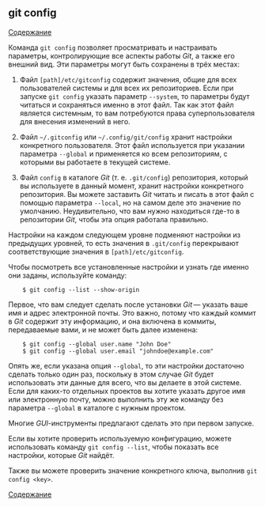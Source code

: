 ## git config

[Содержание](/readme.md)

Команда `git config` позволяет просматривать и настраивать параметры, контролирующие все аспекты работы *Git*, а также его внешний вид. Эти параметры могут быть сохранены в трёх местах:

1.	Файл `[path]/etc/gitconfig` содержит значения, общие для всех пользователей системы и для всех их репозиториев. Если при запуске `git config` указать параметр `--system`, то параметры будут читаться и сохраняться именно в этот файл. Так как этот файл является системным, то вам потребуются права суперпользователя для внесения изменений в него.

2.	Файл `~/.gitconfig` или `~/.config/git/config` хранит настройки конкретного пользователя. Этот файл используется при указании параметра `--global` и применяется ко всем репозиториям, с которыми вы работаете в текущей системе.

3.	Файл `config` в каталоге *Git* (т. е. `.git/config`) репозитория, который вы используете в данный момент, хранит настройки конкретного репозитория. Вы можете заставить *Git* читать и писать в этот файл с помощью параметра `--local`, но на самом деле это значение по умолчанию. Неудивительно, что вам нужно находиться где-то в репозитории *Git*, чтобы эта опция работала правильно.

Настройки на каждом следующем уровне подменяют настройки из предыдущих уровней, то есть значения в `.git/config` перекрывают соответствующие значения в `[path]/etc/gitconfig`.

Чтобы посмотреть все установленные настройки и узнать где именно они заданы, используйте команду:

```bash=
    $ git config --list --show-origin
```

Первое, что вам следует сделать после установки *Git* — указать ваше имя и адрес электронной почты. Это важно, потому что каждый коммит в *Git* содержит эту информацию, и она включена в коммиты, передаваемые вами, и не может быть далее изменена:

```bash=
    $ git config --global user.name "John Doe"
    $ git config --global user.email "johndoe@example.com"
```
Опять же, если указана опция `--global`, то эти настройки достаточно сделать только один раз, поскольку в этом случае *Git* будет использовать эти данные для всего, что вы делаете в этой системе. Если для каких-то отдельных проектов вы хотите указать другое имя или электронную почту, можно выполнить эту же команду без параметра `--global` в каталоге с нужным проектом.

Многие *GUI*-инструменты предлагают сделать это при первом запуске.

Если вы хотите проверить используемую конфигурацию, можете использовать команду `git config --list`, чтобы показать все настройки, которые *Git* найдёт.

Также вы можете проверить значение конкретного ключа, выполнив `git config <key>`.

[Содержание](/readme.md)